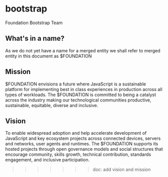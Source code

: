 # bootstrap
Foundation Bootstrap Team

## What's in a name?

As we do not yet have a name for a merged entity we shall refer to merged entity in this document
as $FOUNDATION

## Mission

$FOUNDATION envisions a future where JavaScript is a sustainable platform for implementing best in
class experiences in production across all types of workloads.  The $FOUNDATION is committed to
being a catalyst across the industry making our technological communities productive, sustainable,
equitable, diverse and inclusive.

## Vision

To enable widespread adoption and help accelerate development of JavaScript and key ecosystem projects
across connected devices, servers and networks, user agents and runtimes. The $FOUNDATION supports its
hosted projects through open governance models and social structures that encourage community, skills
growth, technical contribution, standards engagement, and inclusive participation.
>>>>>>> doc: add vision and mission
